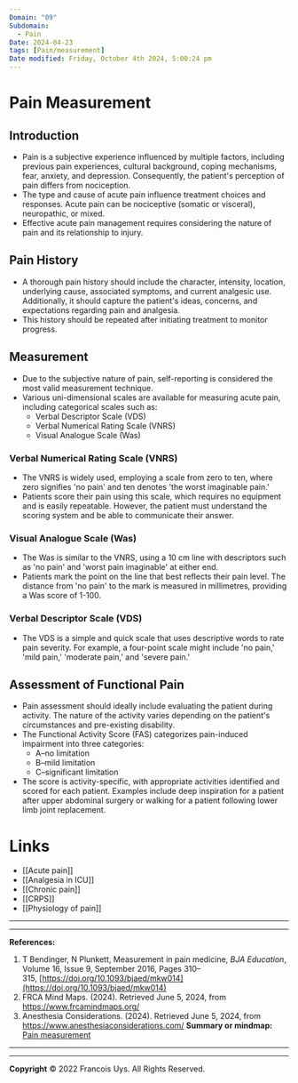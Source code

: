 ```yaml
---
Domain: "09"
Subdomain:
  - Pain
Date: 2024-04-23
tags: [Pain/measurement]
Date modified: Friday, October 4th 2024, 5:00:24 pm
---
```


# Pain Measurement

## Introduction
- Pain is a subjective experience influenced by multiple factors, including previous pain experiences, cultural background, coping mechanisms, fear, anxiety, and depression. Consequently, the patient's perception of pain differs from nociception.
- The type and cause of acute pain influence treatment choices and responses. Acute pain can be nociceptive (somatic or visceral), neuropathic, or mixed.
- Effective acute pain management requires considering the nature of pain and its relationship to injury.

## Pain History
- A thorough pain history should include the character, intensity, location, underlying cause, associated symptoms, and current analgesic use. Additionally, it should capture the patient's ideas, concerns, and expectations regarding pain and analgesia.
- This history should be repeated after initiating treatment to monitor progress.

## Measurement
- Due to the subjective nature of pain, self-reporting is considered the most valid measurement technique.
- Various uni-dimensional scales are available for measuring acute pain, including categorical scales such as:
  - Verbal Descriptor Scale (VDS)
  - Verbal Numerical Rating Scale (VNRS)
  - Visual Analogue Scale (Was)

### Verbal Numerical Rating Scale (VNRS)
- The VNRS is widely used, employing a scale from zero to ten, where zero signifies 'no pain' and ten denotes 'the worst imaginable pain.'
- Patients score their pain using this scale, which requires no equipment and is easily repeatable. However, the patient must understand the scoring system and be able to communicate their answer.

### Visual Analogue Scale (Was)
- The Was is similar to the VNRS, using a 10 cm line with descriptors such as 'no pain' and 'worst pain imaginable' at either end.
- Patients mark the point on the line that best reflects their pain level. The distance from 'no pain' to the mark is measured in millimetres, providing a Was score of 1-100.

### Verbal Descriptor Scale (VDS)
- The VDS is a simple and quick scale that uses descriptive words to rate pain severity. For example, a four-point scale might include 'no pain,' 'mild pain,' 'moderate pain,' and 'severe pain.'

## Assessment of Functional Pain
- Pain assessment should ideally include evaluating the patient during activity. The nature of the activity varies depending on the patient's circumstances and pre-existing disability.
- The Functional Activity Score (FAS) categorizes pain-induced impairment into three categories:
  - A–no limitation
  - B–mild limitation
  - C–significant limitation
- The score is activity-specific, with appropriate activities identified and scored for each patient. Examples include deep inspiration for a patient after upper abdominal surgery or walking for a patient following lower limb joint replacement.

# Links
- [[Acute pain]]
- [[Analgesia in ICU]]
- [[Chronic pain]]
- [[CRPS]]
- [[Physiology of pain]]

---

---
**References:**

1. T Bendinger, N Plunkett, Measurement in pain medicine, _BJA Education_, Volume 16, Issue 9, September 2016, Pages 310–315, [https://doi.org/10.1093/bjaed/mkw014](https://doi.org/10.1093/bjaed/mkw014)
2. FRCA Mind Maps. (2024). Retrieved June 5, 2024, from https://www.frcamindmaps.org/
3. Anesthesia Considerations. (2024). Retrieved June 5, 2024, from https://www.anesthesiaconsiderations.com/
**Summary or mindmap:**
[Pain measurement](https://frcamindmaps.org/mindmaps/painmedicine/painmeasurement/painmeasurement.html)

------------------------------------------------------------------------------------------------------------------------------------------------------------------------------------------------------------------------------


---

**Copyright**
© 2022 Francois Uys. All Rights Reserved.

